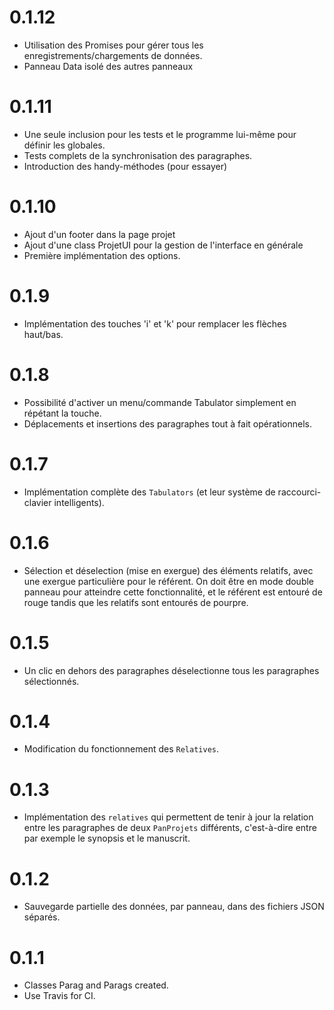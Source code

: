 # 0.1.12

  * Utilisation des Promises pour gérer tous les enregistrements/chargements de données.
  * Panneau Data isolé des autres panneaux

# 0.1.11

  * Une seule inclusion pour les tests et le programme lui-même pour définir les globales.
  * Tests complets de la synchronisation des paragraphes.
  * Introduction des handy-méthodes (pour essayer)

# 0.1.10

  * Ajout d'un footer dans la page projet
  * Ajout d'une class ProjetUI pour la gestion de l'interface en générale
  * Première implémentation des options.

# 0.1.9

  * Implémentation des touches 'i' et 'k' pour remplacer les flèches haut/bas.

# 0.1.8

  * Possibilité d'activer un menu/commande Tabulator simplement en répétant la touche.
  * Déplacements et insertions des paragraphes tout à fait opérationnels.

# 0.1.7

  * Implémentation complète des `Tabulators` (et leur système de raccourci-clavier intelligents).

# 0.1.6

  * Sélection et déselection (mise en exergue) des éléments relatifs, avec une exergue particulière pour le référent. On doit être en mode double panneau pour atteindre cette fonctionnalité, et le référent est entouré de rouge tandis que les relatifs sont entourés de pourpre.

# 0.1.5

  * Un clic en dehors des paragraphes déselectionne tous les paragraphes sélectionnés.

# 0.1.4

  * Modification du fonctionnement des `Relatives`.

# 0.1.3

  * Implémentation des `relatives` qui permettent de tenir à jour la relation entre les paragraphes de deux `PanProjets` différents, c'est-à-dire entre par exemple le synopsis et le manuscrit.

# 0.1.2

  * Sauvegarde partielle des données, par panneau, dans des fichiers JSON séparés.

# 0.1.1

  * Classes Parag and Parags created.
  * Use Travis for CI.
